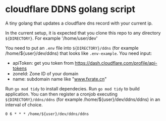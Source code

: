 # cloudflare DDNS golang script

A tiny golang that updates a cloudflare dns record with your current ip.


In the current setup, it is expected that you clone this repo to any directory `${DIRECTORY}`. For example '/home/user/dev'

You need to put an `.env` file into `${DIRECTORY}/ddns` (for example /home/${user}/dev/ddns) that looks like `.env-example`.
You need input:
* apiToken: get you token from https://dash.cloudflare.com/profile/api-tokens
* zoneId: Zone ID of your domain
* name: subdomain name like "www.fxrate.cn"
  
Run `go mod tidy` to install dependecies. Run `go mod tidy` to build application.
You can then register a cronjob executing `${DIRECTORY}/ddns/ddns` (for example /home/${user}/dev/ddns/ddns) in an interval of choice.

```
0 6 * * * /home/${user}/dev/ddns/ddns
```

